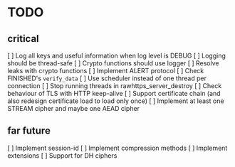 # TODO

## critical
[ ] Log all keys and useful information when log level is DEBUG
[ ] Logging should be thread-safe
[ ] Crypto functions should use logger
[ ] Resolve leaks with crypto functions
[ ] Implement ALERT protocol
[ ] Check FINISHED's `verify_data`
[ ] Use scheduler instead of one thread per connection
[ ] Stop running threads in rawhttps_server_destroy
[ ] Check behaviour of TLS with HTTP keep-alive
[ ] Support certificate chain (and also redesign certificate load to load only once)
[ ] Implement at least one STREAM cipher and maybe one AEAD cipher

## far future
[ ] Implement session-id
[ ] Implement compression methods
[ ] Implement extensions
[ ] Support for DH ciphers